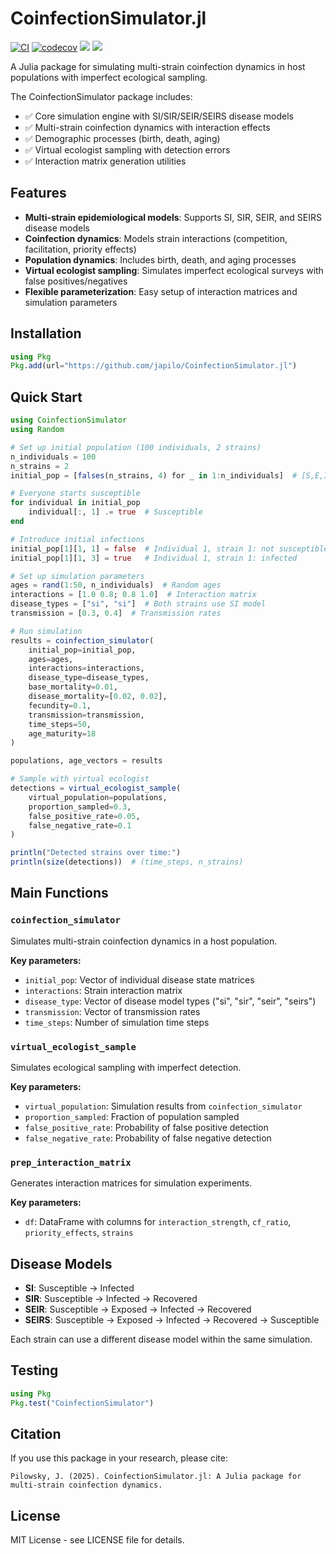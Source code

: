 # CoinfectionSimulator.jl

[![CI](https://github.com/japilo/CoinfectionSimulator.jl/workflows/CI/badge.svg)](https://github.com/japilo/CoinfectionSimulator.jl/actions)
[![codecov](https://codecov.io/gh/japilo/CoinfectionSimulator.jl/branch/main/graph/badge.svg)](https://codecov.io/gh/japilo/CoinfectionSimulator.jl)
[![](https://img.shields.io/badge/docs-stable-blue.svg)](https://japilo.github.io/CoinfectionSimulator.jl/stable)
[![](https://img.shields.io/badge/docs-dev-blue.svg)](https://japilo.github.io/CoinfectionSimulator.jl/dev)

A Julia package for simulating multi-strain coinfection dynamics in host populations with imperfect ecological sampling.

The CoinfectionSimulator package includes:
- ✅ Core simulation engine with SI/SIR/SEIR/SEIRS disease models
- ✅ Multi-strain coinfection dynamics with interaction effects  
- ✅ Demographic processes (birth, death, aging)
- ✅ Virtual ecologist sampling with detection errors
- ✅ Interaction matrix generation utilities

## Features

- **Multi-strain epidemiological models**: Supports SI, SIR, SEIR, and SEIRS disease models
- **Coinfection dynamics**: Models strain interactions (competition, facilitation, priority effects)
- **Population dynamics**: Includes birth, death, and aging processes
- **Virtual ecologist sampling**: Simulates imperfect ecological surveys with false positives/negatives
- **Flexible parameterization**: Easy setup of interaction matrices and simulation parameters

## Installation

```julia
using Pkg
Pkg.add(url="https://github.com/japilo/CoinfectionSimulator.jl")
```

## Quick Start

```julia
using CoinfectionSimulator
using Random

# Set up initial population (100 individuals, 2 strains)
n_individuals = 100
n_strains = 2
initial_pop = [falses(n_strains, 4) for _ in 1:n_individuals]  # [S,E,I,R] states

# Everyone starts susceptible
for individual in initial_pop
    individual[:, 1] .= true  # Susceptible
end

# Introduce initial infections
initial_pop[1][1, 1] = false  # Individual 1, strain 1: not susceptible
initial_pop[1][1, 3] = true   # Individual 1, strain 1: infected

# Set up simulation parameters
ages = rand(1:50, n_individuals)  # Random ages
interactions = [1.0 0.8; 0.8 1.0]  # Interaction matrix
disease_types = ["si", "si"]  # Both strains use SI model
transmission = [0.3, 0.4]  # Transmission rates

# Run simulation
results = coinfection_simulator(
    initial_pop=initial_pop,
    ages=ages,
    interactions=interactions,
    disease_type=disease_types,
    base_mortality=0.01,
    disease_mortality=[0.02, 0.02],
    fecundity=0.1,
    transmission=transmission,
    time_steps=50,
    age_maturity=18
)

populations, age_vectors = results

# Sample with virtual ecologist
detections = virtual_ecologist_sample(
    virtual_population=populations,
    proportion_sampled=0.3,
    false_positive_rate=0.05,
    false_negative_rate=0.1
)

println("Detected strains over time:")
println(size(detections))  # (time_steps, n_strains)
```

## Main Functions

### `coinfection_simulator`

Simulates multi-strain coinfection dynamics in a host population.

**Key parameters:**
- `initial_pop`: Vector of individual disease state matrices
- `interactions`: Strain interaction matrix
- `disease_type`: Vector of disease model types ("si", "sir", "seir", "seirs")
- `transmission`: Vector of transmission rates
- `time_steps`: Number of simulation time steps

### `virtual_ecologist_sample`

Simulates ecological sampling with imperfect detection.

**Key parameters:**
- `virtual_population`: Simulation results from `coinfection_simulator`
- `proportion_sampled`: Fraction of population sampled
- `false_positive_rate`: Probability of false positive detection
- `false_negative_rate`: Probability of false negative detection

### `prep_interaction_matrix`

Generates interaction matrices for simulation experiments.

**Key parameters:**
- `df`: DataFrame with columns for `interaction_strength`, `cf_ratio`, `priority_effects`, `strains`

## Disease Models

- **SI**: Susceptible → Infected
- **SIR**: Susceptible → Infected → Recovered  
- **SEIR**: Susceptible → Exposed → Infected → Recovered
- **SEIRS**: Susceptible → Exposed → Infected → Recovered → Susceptible

Each strain can use a different disease model within the same simulation.

## Testing

```julia
using Pkg
Pkg.test("CoinfectionSimulator")
```

## Citation

If you use this package in your research, please cite:

```
Pilowsky, J. (2025). CoinfectionSimulator.jl: A Julia package for multi-strain coinfection dynamics.
```

## License

MIT License - see LICENSE file for details.
